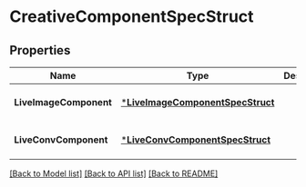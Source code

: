 # CreativeComponentSpecStruct

## Properties
Name | Type | Description | Notes
------------ | ------------- | ------------- | -------------
**LiveImageComponent** | [***LiveImageComponentSpecStruct**](live_image_component_spec_struct.md) |  | [optional] [default to null]
**LiveConvComponent** | [***LiveConvComponentSpecStruct**](live_conv_component_spec_struct.md) |  | [optional] [default to null]

[[Back to Model list]](../README.md#documentation-for-models) [[Back to API list]](../README.md#documentation-for-api-endpoints) [[Back to README]](../README.md)


